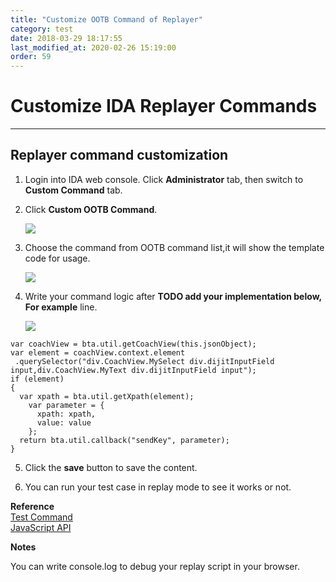 ```yaml
---
title: "Customize OOTB Command of Replayer"
category: test
date: 2018-03-29 18:17:55
last_modified_at: 2020-02-26 15:19:00
order: 59
---
```


# Customize IDA Replayer Commands
***


## Replayer command customization


1.  Login into IDA web console.	 Click **Administrator** tab, then switch to  **Custom Command** tab. 
  
2.  Click **Custom OOTB Command**.

     ![][ootbui]

3.  Choose the command from OOTB command list,it will show the template code for usage.

    ![][textcommand]

4.  Write your command logic after **TODO add your implementation below, For example** line.

    ![][textcommandscript]
    
``` 
var coachView = bta.util.getCoachView(this.jsonObject);
var element = coachView.context.element
 .querySelector("div.CoachView.MySelect div.dijitInputField input,div.CoachView.MyText div.dijitInputField input");
if (element) 
{
  var xpath = bta.util.getXpath(element);
	var parameter = {
	  xpath: xpath,
 	  value: value
	};
  return bta.util.callback("sendKey", parameter);
} 

``` 

5.  Click the **save** button to save the content.

6.  You can run your test case in replay mode to see it works or not.

**Reference**  
[Test Command](https://sdc-china.github.io/IDA-doc/references/references-test-command.html)   
[JavaScript API](https://sdc-china.github.io/IDA-doc/references/references-js-api.html) 

**Notes**

You can write console.log to debug your replay script in your browser.

 [ootbui]: ../images/test/test_ootb_ui.png
 [textcommand]: ../images/test/test_ootb_textcommand.png
 [textcommandscript]: ../images/test/test_ootb_textscript.png
 
